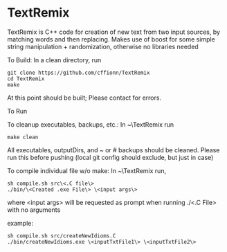 # TextRemix

TextRemix is C++ code for creation of new text from two input sources, by matching words and then replacing. Makes use of boost for some simple string manipulation + randomization, otherwise no libraries needed

To Build:  In a clean directory, run

    git clone https://github.com/cffionn/TextRemix
    cd TextRemix
    make

At this point should be built; Please contact for errors.

To Run
  

To cleanup executables, backups, etc.: In ~\TextRemix run

    make clean

All executables, outputDirs, and ~ or # backups should be cleaned. Please run this before pushing (local git config should exclude, but just in case)

To compile individual file w/o make: In ~\TextRemix run,

    sh compile.sh src\<.C file\>
    ./bin/\<Created .exe File\> \<input args\>

where \<input args\> will be requested as prompt when running ./<.C File> with no arguments

example:

    sh compile.sh src/createNewIdioms.C
    ./bin/createNewIdioms.exe \<inputTxtFile1\> \<inputTxtFile2\>